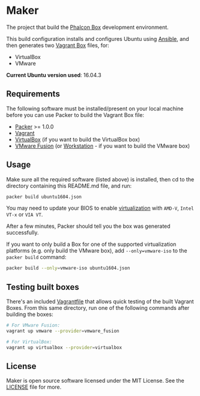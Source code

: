 # Maker

The project that build the [Phalcon Box](https://github.com/phalcon/box) development environment.

This build configuration installs and configures Ubuntu using
[Ansible](http://docs.ansible.com/intro_installation.html), and then generates two
[Vagrant Box](https://www.vagrantup.com/docs/boxes.html) files, for:

  - VirtualBox
  - VMware

**Current Ubuntu version used**: 16.04.3

## Requirements

The following software must be installed/present on your local machine before you can use Packer to build the
Vagrant Box file:

  - [Packer](http://www.packer.io/) >= 1.0.0
  - [Vagrant](http://vagrantup.com/)
  - [VirtualBox](https://www.virtualbox.org/) (if you want to build the VirtualBox box)
  - [VMware Fusion](http://www.vmware.com/products/fusion/) (or [Workstation](https://www.vmware.com/products/workstation.html) - if you want to build the VMware box)

## Usage

Make sure all the required software (listed above) is installed, then cd to the directory containing this README.md
file, and run:

```bash
packer build ubuntu1604.json
```

You may need to update your BIOS to enable [virtualization](https://en.wikipedia.org/wiki/X86_virtualization)
with `AMD-V`, `Intel VT-x` or `VIA VT`.

After a few minutes, Packer should tell you the box was generated successfully.

If you want to only build a Box for one of the supported virtualization platforms (e.g. only build the VMware box),
add `--only=vmware-iso` to the `packer build` command:

```bash
packer build --only=vmware-iso ubuntu1604.json
```

## Testing built boxes

There's an included [Vagrantfile](https://github.com/phalcon/maker/blob/master/Vagrantfile) that allows quick testing of
the built Vagrant Boxes. From this same directory, run one of the following commands after building the boxes:

```bash
# For VMware Fusion:
vagrant up vmware --provider=vmware_fusion

# For VirtualBox:
vagrant up virtualbox --provider=virtualbox
```

## License

Maker is open source software licensed under the MIT License. See the [LICENSE](https://github.com/phalcon/maker/blob/master/LICENSE) file for more.
